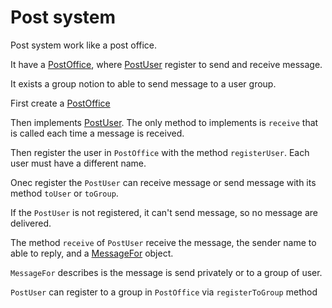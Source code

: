 # Post system

Post system work like a post office.

It have a [PostOffice](../main/java/fr/jhelp/tasks/post/PostOffice.kt),
where [PostUser](../main/java/fr/jhelp/tasks/post/PostUser.kt) register
to send and receive message.

It exists a group notion to able to send message to a user group.

First create a [PostOffice](../main/java/fr/jhelp/tasks/post/PostOffice.kt)

Then implements [PostUser](../main/java/fr/jhelp/tasks/post/PostUser.kt).
The only method to implements is `receive` that is called each time a message
is received.

Then register the user in `PostOffice` with the method `registerUser`.
Each user must have a different name.

Onec register the `PostUser` can receive message or send message with its method
`toUser` or `toGroup`.

If the `PostUser` is not registered, it can't send message, so no message are delivered.

The method `receive` of `PostUser` receive the message,
the sender name to able to reply, and a [MessageFor](../main/java/fr/jhelp/tasks/post/MessageFor.kt)
object.

`MessageFor` describes is the message is send privately or to a group of user.

`PostUser` can register to a group in `PostOffice` via `registerToGroup` method

